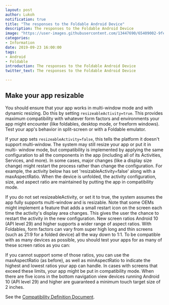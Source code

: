 ```yaml
---
layout: post
author: Lukoh
notification: true
title: "The responses to the Foldable Android Device"
description: The responses to the Foldable Android Device
image: "https://user-images.githubusercontent.com/13447690/65409002-9fee6a80-de21-11e9-9d96-35bccc00e08d.png"
categories: 
- Information
date: 2019-09-23 16:00:00
tags:
- Android
- Foldable
introduction: The responses to the Foldable Android Device
twitter_text: The responses to the Foldable Android Device

---
```


## Make your app resizable

You should ensure that your app works in multi-window mode and with dynamic resizing. 
Do this by setting `resizeableActivity=true`. This provides maximum compatibility with whatever form factors and 
environments your app might encounter (like foldables, desktop mode, or freeform windows). 
Test your app's behavior in split-screen or with a Foldable emulator.

If your app sets `resizeableActivity=false`, this tells the platform it doesn't support multi-window. 
The system may still resize your app or put it in multi- window mode, but compatibility is implemented by applying the same configuration to all the components in the app (including all of its Activities, Services, and more). 
In some cases, major changes (like a display size change) might restart the process rather than change the configuration.
For example, the activity below has set 'resizableActivity=false' along with a maxAspectRatio. When the device is unfolded, the activity configuration, size, and aspect ratio are maintained by putting the app in compatibility mode.

If you do not set resizeableActivity, or set it to true, the system assumes the app fully supports multi-window and is resizable.
Note that some OEMs might implement a feature that adds a small restart icon on the screen each time the activity's display area changes. 
This gives the user the chance to restart the activity in the new configuration.
New screen ratios Android 10 (API level 29) and higher supports a wider range of aspect ratios. 
With Foldables, form factors can vary from super high long and thin screens (such as 21:9 for a folded device) all the way down to 1:1.
To be compatible with as many devices as possible, you should test your apps for as many of these screen ratios as you can:

If you cannot support some of those ratios, you can use the maxAspectRatio (as before), as well as minAspectRatio to indicate the highest and lowest ratios your app can handle. 
In cases with screens that exceed these limits, your app might be put in compatibility mode.
When there are five icons in the bottom navigation view devices running Android 10 (API level 29) and higher are guaranteed a minimum touch target size of 2 inches. 

See the [Compatibility Definition Document](https://source.android.com/compatibility/cdd).
